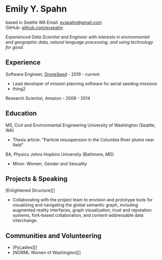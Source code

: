 Emily Y. Spahn
=============

based in Seattle WA
Email: <eyspahn@gmail.com>  
GitHub: [github.com/eyspahn][]

*Experienced Data Scientist and Engineer with interests in environmental and geographic data, natural language processing, and using technology for good.*


Experience
-------------------

Software Engineer, [DroneSeed][] - 2019 - current

-   Lead developer of mission planning software for aerial seeding missions
-   thing2

Research Scientist, Amazon - 2008 - 2014



Education
---------
MS, Civil and Environmental Engineering
University of Washington (Seattle, WA)
* Thesis article: "Particle resuspension in the Columbia River plume near field"

BA, Physics
Johns Hopkins University (Baltimore, MD)
* Minor: Women, Gender and Sexuality


Projects & Speaking
--------------------

[Enlightened Structure][]

-   Collaborating with the project team to envision and prototype tools for visualizing and
    navigating the global semantic graph, including augmented reality interfaces, graph
    visualization, trust and reputation systems, fork-based collaboration, and content-addressable
    data interchange.

Communities and Volunteering
---------------------------

-   [PyLadies][]
-   [NORML Women of Washington][]


[github.com/eyspahn]: https://github.com/eyspahn
[DroneSeed]: https://www.droneseed.com

